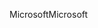 <span data-ttu-id="1b1e3-101">Microsoft</span><span class="sxs-lookup"><span data-stu-id="1b1e3-101">Microsoft</span></span>